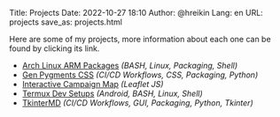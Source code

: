 Title: Projects
Date: 2022-10-27 18:10
Author: @hreikin
Lang: en
URL: projects
save_as: projects.html

Here are some of my projects, more information about each one can be found by clicking its link.

- [Arch Linux ARM Packages](/projects/arch-linux-arm-packages) *(BASH, Linux, Packaging, Shell)*
- [Gen Pygments CSS](/projects/gen-pygments-css) *(CI/CD Workflows, CSS, Packaging, Python)*
- [Interactive Campaign Map](/projects/interactive-campaign-map) *(Leaflet JS)*
- [Termux Dev Setups](/projects/termux-dev-setups) *(Android, BASH, Linux, Shell)*
- [TkinterMD](/projects/tkintermd) *(CI/CD Workflows, GUI, Packaging, Python, Tkinter)*
